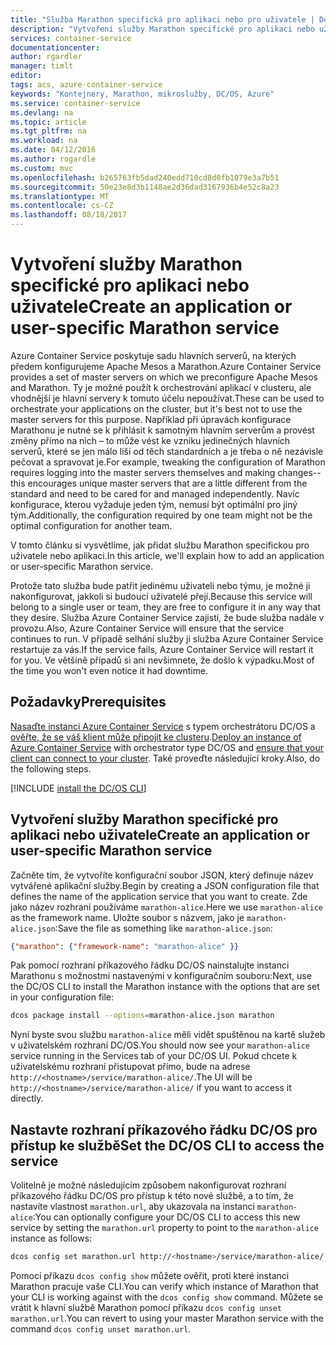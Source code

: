 ```yaml
---
title: "Služba Marathon specifická pro aplikaci nebo pro uživatele | Dokumentace Microsoftu"
description: "Vytvoření služby Marathon specifické pro aplikaci nebo uživatele"
services: container-service
documentationcenter: 
author: rgardler
manager: timlt
editor: 
tags: acs, azure-container-service
keywords: "Kontejnery, Marathon, mikroslužby, DC/OS, Azure"
ms.service: container-service
ms.devlang: na
ms.topic: article
ms.tgt_pltfrm: na
ms.workload: na
ms.date: 04/12/2016
ms.author: rogardle
ms.custom: mvc
ms.openlocfilehash: b265763fb5dad240edd710cd8d0fb1079e3a7b51
ms.sourcegitcommit: 50e23e8d3b1148ae2d36dad3167936b4e52c8a23
ms.translationtype: MT
ms.contentlocale: cs-CZ
ms.lasthandoff: 08/18/2017
---
```

# <a name="create-an-application-or-user-specific-marathon-service"></a><span data-ttu-id="dd1f8-104">Vytvoření služby Marathon specifické pro aplikaci nebo uživatele</span><span class="sxs-lookup"><span data-stu-id="dd1f8-104">Create an application or user-specific Marathon service</span></span>
<span data-ttu-id="dd1f8-105">Azure Container Service poskytuje sadu hlavních serverů, na kterých předem konfigurujeme Apache Mesos a Marathon.</span><span class="sxs-lookup"><span data-stu-id="dd1f8-105">Azure Container Service provides a set of master servers on which we preconfigure Apache Mesos and Marathon.</span></span> <span data-ttu-id="dd1f8-106">Ty je možné použít k orchestrování aplikací v clusteru, ale vhodnější je hlavní servery k tomuto účelu nepoužívat.</span><span class="sxs-lookup"><span data-stu-id="dd1f8-106">These can be used to orchestrate your applications on the cluster, but it's best not to use the master servers for this purpose.</span></span> <span data-ttu-id="dd1f8-107">Například při úpravách konfigurace Marathonu je nutné se k přihlásit k samotným hlavním serverům a provést změny přímo na nich – to může vést ke vzniku jedinečných hlavních serverů, které se jen málo liší od těch standardních a je třeba o ně nezávisle pečovat a spravovat je.</span><span class="sxs-lookup"><span data-stu-id="dd1f8-107">For example, tweaking the configuration of Marathon requires logging into the master servers themselves and making changes--this encourages unique master servers that are a little different from the standard and need to be cared for and managed independently.</span></span> <span data-ttu-id="dd1f8-108">Navíc konfigurace, kterou vyžaduje jeden tým, nemusí být optimální pro jiný tým.</span><span class="sxs-lookup"><span data-stu-id="dd1f8-108">Additionally, the configuration required by one team might not be the optimal configuration for another team.</span></span>

<span data-ttu-id="dd1f8-109">V tomto článku si vysvětlíme, jak přidat službu Marathon specifickou pro uživatele nebo aplikaci.</span><span class="sxs-lookup"><span data-stu-id="dd1f8-109">In this article, we'll explain how to add an application or user-specific Marathon service.</span></span>

<span data-ttu-id="dd1f8-110">Protože tato služba bude patřit jedinému uživateli nebo týmu, je možné ji nakonfigurovat, jakkoli si budoucí uživatelé přejí.</span><span class="sxs-lookup"><span data-stu-id="dd1f8-110">Because this service will belong to a single user or team, they are free to configure it in any way that they desire.</span></span> <span data-ttu-id="dd1f8-111">Služba Azure Container Service zajistí, že bude služba nadále v provozu.</span><span class="sxs-lookup"><span data-stu-id="dd1f8-111">Also, Azure Container Service will ensure that the service continues to run.</span></span> <span data-ttu-id="dd1f8-112">V případě selhání služby ji služba Azure Container Service restartuje za vás.</span><span class="sxs-lookup"><span data-stu-id="dd1f8-112">If the service fails, Azure Container Service will restart it for you.</span></span> <span data-ttu-id="dd1f8-113">Ve většině případů si ani nevšimnete, že došlo k výpadku.</span><span class="sxs-lookup"><span data-stu-id="dd1f8-113">Most of the time you won't even notice it had downtime.</span></span>

## <a name="prerequisites"></a><span data-ttu-id="dd1f8-114">Požadavky</span><span class="sxs-lookup"><span data-stu-id="dd1f8-114">Prerequisites</span></span>
<span data-ttu-id="dd1f8-115">[Nasaďte instanci Azure Container Service](container-service-deployment.md) s typem orchestrátoru DC/OS a [ověřte, že se váš klient může připojit ke clusteru](../container-service-connect.md).</span><span class="sxs-lookup"><span data-stu-id="dd1f8-115">[Deploy an instance of Azure Container Service](container-service-deployment.md) with orchestrator type DC/OS and  [ensure that your client can connect to your cluster](../container-service-connect.md).</span></span> <span data-ttu-id="dd1f8-116">Také proveďte následující kroky.</span><span class="sxs-lookup"><span data-stu-id="dd1f8-116">Also, do the following steps.</span></span>

[!INCLUDE [install the DC/OS CLI](../../../includes/container-service-install-dcos-cli-include.md)]

## <a name="create-an-application-or-user-specific-marathon-service"></a><span data-ttu-id="dd1f8-117">Vytvoření služby Marathon specifické pro aplikaci nebo uživatele</span><span class="sxs-lookup"><span data-stu-id="dd1f8-117">Create an application or user-specific Marathon service</span></span>
<span data-ttu-id="dd1f8-118">Začněte tím, že vytvoříte konfigurační soubor JSON, který definuje název vytvářené aplikační služby.</span><span class="sxs-lookup"><span data-stu-id="dd1f8-118">Begin by creating a JSON configuration file that defines the name of the application service that you want to create.</span></span> <span data-ttu-id="dd1f8-119">Zde jako název rozhraní používáme `marathon-alice`.</span><span class="sxs-lookup"><span data-stu-id="dd1f8-119">Here we use `marathon-alice` as the framework name.</span></span> <span data-ttu-id="dd1f8-120">Uložte soubor s názvem, jako je `marathon-alice.json`:</span><span class="sxs-lookup"><span data-stu-id="dd1f8-120">Save the file as something like `marathon-alice.json`:</span></span>

```json
{"marathon": {"framework-name": "marathon-alice" }}
```

<span data-ttu-id="dd1f8-121">Pak pomocí rozhraní příkazového řádku DC/OS nainstalujte instanci Marathonu s možnostmi nastavenými v konfiguračním souboru:</span><span class="sxs-lookup"><span data-stu-id="dd1f8-121">Next, use the DC/OS CLI to install the Marathon instance with the options that are set in your configuration file:</span></span>

```bash
dcos package install --options=marathon-alice.json marathon
```

<span data-ttu-id="dd1f8-122">Nyní byste svou službu `marathon-alice` měli vidět spuštěnou na kartě služeb v uživatelském rozhraní DC/OS.</span><span class="sxs-lookup"><span data-stu-id="dd1f8-122">You should now see your `marathon-alice` service running in the Services tab of your DC/OS UI.</span></span> <span data-ttu-id="dd1f8-123">Pokud chcete k uživatelskému rozhraní přistupovat přímo, bude na adrese `http://<hostname>/service/marathon-alice/`.</span><span class="sxs-lookup"><span data-stu-id="dd1f8-123">The UI will be `http://<hostname>/service/marathon-alice/` if you want to access it directly.</span></span>

## <a name="set-the-dcos-cli-to-access-the-service"></a><span data-ttu-id="dd1f8-124">Nastavte rozhraní příkazového řádku DC/OS pro přístup ke službě</span><span class="sxs-lookup"><span data-stu-id="dd1f8-124">Set the DC/OS CLI to access the service</span></span>
<span data-ttu-id="dd1f8-125">Volitelně je možné následujícím způsobem nakonfigurovat rozhraní příkazového řádku DC/OS pro přístup k této nové službě, a to tím, že nastavíte vlastnost `marathon.url`, aby ukazovala na instanci `marathon-alice`:</span><span class="sxs-lookup"><span data-stu-id="dd1f8-125">You can optionally configure your DC/OS CLI to access this new service by setting the `marathon.url` property to point to the `marathon-alice` instance as follows:</span></span>

```bash
dcos config set marathon.url http://<hostname>/service/marathon-alice/
```

<span data-ttu-id="dd1f8-126">Pomocí příkazu `dcos config show` můžete ověřit, proti které instanci Marathon pracuje vaše CLI.</span><span class="sxs-lookup"><span data-stu-id="dd1f8-126">You can verify which instance of Marathon that your CLI is working against with the `dcos config show` command.</span></span> <span data-ttu-id="dd1f8-127">Můžete se vrátit k hlavní službě Marathon pomocí příkazu `dcos config unset marathon.url`.</span><span class="sxs-lookup"><span data-stu-id="dd1f8-127">You can revert to using your master Marathon service with the command `dcos config unset marathon.url`.</span></span>

